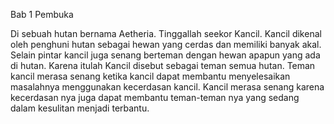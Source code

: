 Bab 1
Pembuka

Di sebuah hutan bernama Aetheria. Tinggallah seekor Kancil. Kancil dikenal oleh penghuni hutan sebagai hewan yang cerdas dan memiliki banyak akal. Selain pintar kancil juga senang berteman dengan hewan apapun yang ada di hutan. Karena itulah Kancil disebut sebagai teman semua hutan. Teman kancil merasa senang ketika kancil dapat membantu menyelesaikan masalahnya menggunakan kecerdasan kancil. Kancil merasa senang karena kecerdasan nya juga dapat membantu teman-teman nya yang sedang dalam kesulitan menjadi terbantu.